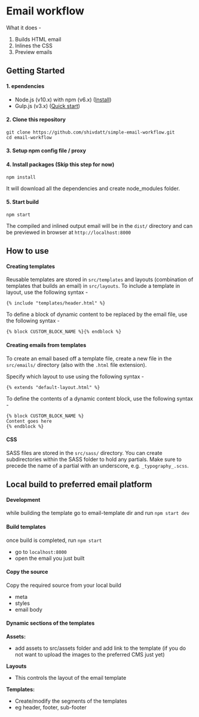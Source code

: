 
# Email workflow

What it does -

1. Builds HTML email
2. Inlines the CSS
3. Preview emails

## Getting Started

#### 1. ependencies
- Node.js (v10.x) with npm (v6.x) ([Install](https://nodejs.org/en/download/releases/))   
- Gulp.js (v3.x) ([Quick start](https://gulpjs.com/docs/en/getting-started/quick-start))

#### 2. Clone this repository
```
git clone https://github.com/shivdatt/simple-email-workflow.git
cd email-workflow
```

#### 3. Setup npm config file / proxy


#### 4. Install packages  (Skip this step for now)

```
npm install
```
It will download all the dependencies and create node_modules folder.  

#### 5. Start build

```
npm start
```
The compiled and inlined output email will be in the `dist/` directory and can be previewed in browser at `http://localhost:8000`

## How to use

#### Creating templates
Reusable templates are stored in `src/templates` and layouts (combination of templates that builds an email) in `src/layouts`.
To include a template in layout, use the following syntax -

```
{% include "templates/header.html" %}
```

To define a block of dynamic content to be replaced by the email file, use the following syntax -

```
{% block CUSTOM_BLOCK_NAME %}{% endblock %}
```


#### Creating emails from templates

To create an email based off a template file, create a new file in the `src/emails/` directory (also with the `.html` file extension).

Specify which layout to use using the following syntax -

```
{% extends "default-layout.html" %}
```

To define the contents of a dynamic content block, use the following syntax -

```
{% block CUSTOM_BLOCK_NAME %} 
Content goes here
{% endblock %}
```


#### CSS

SASS files are stored in the `src/sass/` directory. 
You can create subdirectories within the SASS folder to hold any partials. Make sure to precede the name of a partial with an underscore, e.g. `_typography_.scss`.


## Local build to preferred email platform 

#### Development
while building the template
go to email-template dir and 
run `npm start dev`

#### Build templates
once build is completed, run `npm start`

- go to `localhost:8000`
- open the email you just built

#### Copy the source
Copy the required source from your local build
- meta
- styles
- email body


#### Dynamic sections of the templates 

**Assets:** 
- add assets to src/assets folder and add link to the template (if you do not want to upload the images to the preferred CMS just yet)

**Layouts**
- This controls the layout of the email template

**Templates:** 
- Create/modify the segments of the templates 
- eg header, footer, sub-footer